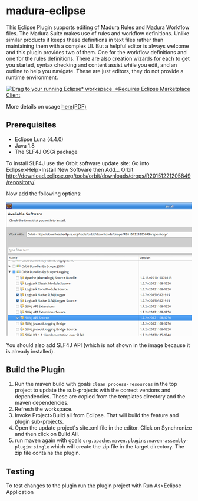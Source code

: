 madura-eclipse
==

This Eclipse Plugin supports editing of Madura Rules and Madura Workflow files.
The Madura Suite makes use of rules and workflow definitions. Unlike similar products it keeps these
definitions in text files rather than maintaining them with a complex UI. But a helpful editor is always welcome and this
plugin provides two of them. One for the workflow definitions and one for the rules definitions. There are also creation wizards
for each to get you started, syntax checking and content assist while you edit, and an outline to help you navigate.
These are just editors, they do not provide a runtime environment.

[![Drag to your running Eclipse* workspace. *Requires Eclipse Marketplace Client](https://marketplace.eclipse.org/sites/all/themes/solstice/public/images/marketplace/btn-install.png)](http://marketplace.eclipse.org/marketplace-client-intro?mpc_install=4283998 "Drag to your running Eclipse* workspace. *Requires Eclipse Marketplace Client")

More details on usage [here(PDF)](https://madurasoftware.com/madura-eclipse.pdf)

Prerequisites
--
 
 * Eclipse Luna (4.4.0)
 * Java 1.8
 * The SLF4J OSGi package
 
To install SLF4J use the Orbit software update site:
Go into Eclipse>Help>Install New Software then Add...
Orbit
http://download.eclipse.org/tools/orbit/downloads/drops/R20151221205849/repository/

Now add the following options:

![Logging Options](InstallingLogging.png)

You should also add SLF4J API (which is not shown in the image because it is already installed).

Build the Plugin
--

 1. Run the maven build with goals `clean process-resources` in the top project to update the sub-projects with the correct versions and dependencies. These are copied from the templates directory and the maven dependencies.
 2. Refresh the workspace.
 3. Invoke Project>Build all from Eclipse. That will build the feature and plugin sub-projects.
 4. Open the update project's site.xml file in the editor. Click on Synchronize and then click on Build All.
 5. run maven again with goals `org.apache.maven.plugins:maven-assembly-plugin:single` which will create the zip file in the target directory. The zip file contains the plugin.

Testing
--

To test changes to the plugin run the plugin project with Run As>Eclipse Application

